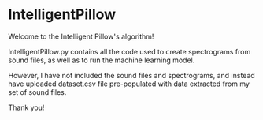 # IntelligentPillow

Welcome to the Intelligent Pillow's algorithm!

IntelligentPillow.py contains all the code used to create spectrograms from sound files, as well as to run the machine learning model.

However, I have not included the sound files and spectrograms, and instead have uploaded dataset.csv file pre-populated with data extracted from my set of sound files.

Thank you!

